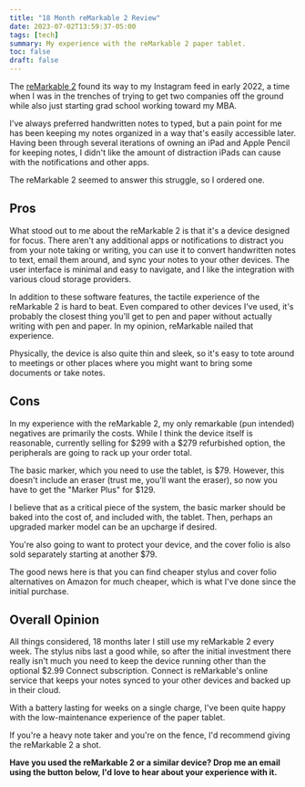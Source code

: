 ```yaml
---
title: "18 Month reMarkable 2 Review"
date: 2023-07-02T13:59:37-05:00
tags: [tech]
summary: My experience with the reMarkable 2 paper tablet.
toc: false
draft: false
---
```


The [reMarkable 2](https://remarkable.com/store/remarkable-2) found its way to my Instagram feed in early 2022, a time when I was in the trenches of trying to get two companies off the ground while also just starting grad school working toward my MBA.

I've always preferred handwritten notes to typed, but a pain point for me has been keeping my notes organized in a way that's easily accessible later. Having been through several iterations of owning an iPad and Apple Pencil for keeping notes, I didn't like the amount of distraction iPads can cause with the notifications and other apps.

The reMarkable 2 seemed to answer this struggle, so I ordered one.

## Pros

What stood out to me about the reMarkable 2 is that it's a device designed for focus. There aren't any additional apps or notifications to distract you from your note taking or writing, you can use it to convert handwritten notes to text, email them around, and sync your notes to your other devices. The user interface is minimal and easy to navigate, and I like the integration with various cloud storage providers. 

In addition to these software features, the tactile experience of the reMarkable 2 is hard to beat. Even compared to other devices I've used, it's probably the closest thing you'll get to pen and paper without actually writing with pen and paper. In my opinion, reMarkable nailed that experience. 

Physically, the device is also quite thin and sleek, so it's easy to tote around to meetings or other places where you might want to bring some documents or take notes.

## Cons

In my experience with the reMarkable 2, my only remarkable (pun intended) negatives are primarily the costs. While I think the device itself is reasonable, currently selling for $299 with a $279 refurbished option, the peripherals are going to rack up your order total.

The basic marker, which you need to use the tablet, is $79. However, this doesn't include an eraser (trust me, you'll want the eraser), so now you have to get the "Marker Plus" for $129. 

I believe that as a critical piece of the system, the basic marker should be baked into the cost of, and included with, the tablet. Then, perhaps an upgraded marker model can be an upcharge if desired.

You're also going to want to protect your device, and the cover folio is also sold separately starting at another $79.

The good news here is that you can find cheaper stylus and cover folio alternatives on Amazon for much cheaper, which is what I've done since the initial purchase.

## Overall Opinion

All things considered, 18 months later I still use my reMarkable 2 every week. The stylus nibs last a good while, so after the initial investment there really isn't much you need to keep the device running other than the optional $2.99 Connect subscription. Connect is reMarkable's online service that keeps your notes synced to your other devices and backed up in their cloud.

With a battery lasting for weeks on a single charge, I've been quite happy with the low-maintenance experience of the paper tablet. 

If you're a heavy note taker and you're on the fence, I'd recommend giving the reMarkable 2 a shot.

__Have you used the reMarkable 2 or a similar device? Drop me an email using the button below, I'd love to hear about your experience with it.__